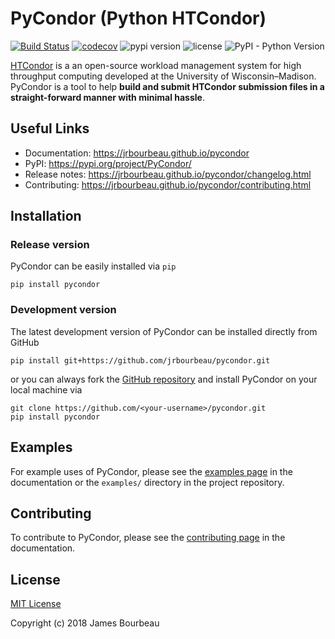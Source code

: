 # PyCondor (Python HTCondor)

[![Build Status](https://travis-ci.org/jrbourbeau/pycondor.svg?branch=master)](https://travis-ci.org/jrbourbeau/pycondor)
[![codecov](https://codecov.io/gh/jrbourbeau/pycondor/branch/master/graph/badge.svg)](https://codecov.io/gh/jrbourbeau/pycondor)
![pypi version](https://img.shields.io/pypi/v/pycondor.svg 'pypi version')
![license](https://img.shields.io/pypi/l/pycondor.svg 'license')
![PyPI - Python Version](https://img.shields.io/pypi/pyversions/pycondor.svg)

[HTCondor](https://research.cs.wisc.edu/htcondor/) is a an open-source workload management system for high throughput computing developed at the University of Wisconsin–Madison. PyCondor is a tool to help **build and submit HTCondor submission files in a straight-forward manner with minimal hassle**.


## Useful Links

* Documentation: https://jrbourbeau.github.io/pycondor
* PyPI: https://pypi.org/project/PyCondor/
* Release notes: https://jrbourbeau.github.io/pycondor/changelog.html
* Contributing: https://jrbourbeau.github.io/pycondor/contributing.html


## Installation

### Release version

PyCondor can be easily installed via `pip`

```
pip install pycondor
```

### Development version

The latest development version of PyCondor can be installed directly from GitHub

```
pip install git+https://github.com/jrbourbeau/pycondor.git
```

or you can always fork the [GitHub repository](https://github.com/jrbourbeau/pycondor) and install PyCondor on your local machine via

```
git clone https://github.com/<your-username>/pycondor.git
pip install pycondor
```


## Examples

For example uses of PyCondor, please see the [examples page](https://jrbourbeau.github.io/pycondor/examples.html) in the documentation or the `examples/` directory in the project repository.


## Contributing

To contribute to PyCondor, please see the [contributing page](https://jrbourbeau.github.io/pycondor/contributing.html) in the documentation.


## License

[MIT License](LICENSE)

Copyright (c) 2018 James Bourbeau
